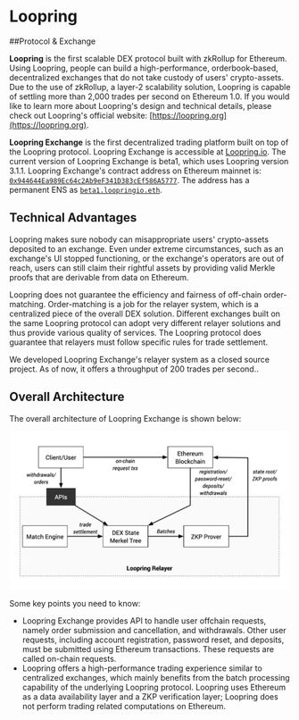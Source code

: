 # Loopring


##Protocol & Exchange

**Loopring** is the first scalable DEX protocol built with zkRollup for Ethereum. Using Loopring, people can build a high-performance, orderbook-based, decentralized exchanges that do not take custody of users' crypto-assets. Due to the use of zkRollup, a layer-2 scalability solution, Loopring is capable of settling more than 2,000 trades per second on Ethereum 1.0. If you would like to learn more about Loopring's design and technical details, please check out Loopring's official website: [https://loopring.org](https://loopring.org).

**Loopring Exchange** is the first decentralized trading platform built on top of the Loopring protocol. Loopring Exchange is accessible at [Loopring.io](https://loopring.io). The current version of Loopring Exchange is beta1, which uses Loopring version 3.1.1. Loopring Exchange's contract address on Ethereum mainnet is: [`0x944644Ea989Ec64c2Ab9eF341D383cEf586A5777`](https://etherscan.io/address/beta1.loopringio.eth). The address has a permanent ENS as [`beta1.loopringio.eth`](https://etherscan.io/address/beta1.loopringio.eth).

## Technical Advantages

Loopring makes sure nobody can misappropriate users' crypto-assets deposited to an exchange. Even under extreme circumstances, such as an exchange's UI stopped functioning, or the exchange's operators are out of reach, users can still claim their rightful assets by providing valid Merkle proofs that are derivable from data on Ethereum.

Loopring does not guarantee the efficiency and fairness of off-chain order-matching. Order-matching is a job for the relayer system, which is a centralized piece of the overall DEX solution. Different exchanges built on the same Loopring protocol can adopt very different relayer solutions and thus provide various quality of services. The Loopring protocol does guarantee that relayers must follow specific rules for trade settlement.

We developed Loopring Exchange's relayer system as a closed source project. As of now, it offers a throughput of 200 trades per second..

## Overall Architecture

The overall architecture of Loopring Exchange is shown below:

![Loopring Exchange Architecture](./images/loopring_overview.jpg "Loopring Exchange Architecture")

Some key points you need to know:

- Loopring Exchange provides API to handle user offchain requests, namely order submission and cancellation, and withdrawals. Other user requests, including account registration, password reset, and deposits, must be submitted using Ethereum transactions. These requests are called on-chain requests.
- Loopring offers a high-performance trading experience similar to centralized exchanges, which mainly benefits from the batch processing capability of the underlying Loopring protocol. Loopring uses Ethereum as a data availability layer and a ZKP verification layer; Loopring does not perform trading related computations on Ethereum.
